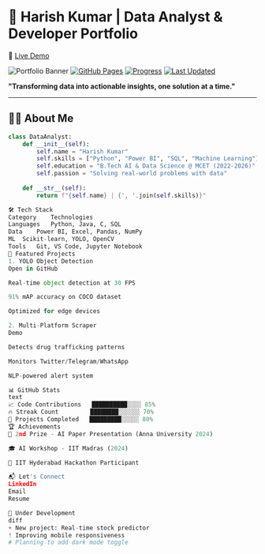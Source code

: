 # 🚀 Harish Kumar | Data Analyst & Developer Portfolio

🚀 [Live Demo](https://harishkumar0004.github.io/Harish_Portfolio/)

![Portfolio Banner](Images/banner.png)
[![GitHub Pages](https://img.shields.io/badge/🌐_Live_Demo-Active-success)](https://yourusername.github.io)
[![Progress](https://img.shields.io/badge/🚧_Progress-85%25-orange)]()
[![Last Updated](https://img.shields.io/github/last-commit/yourusername/yourrepo)]()

**"Transforming data into actionable insights, one solution at a time."**

---

## 🧑‍💻 About Me
```python
class DataAnalyst:
    def __init__(self):
        self.name = "Harish Kumar"
        self.skills = ["Python", "Power BI", "SQL", "Machine Learning"]
        self.education = "B.Tech AI & Data Science @ MCET (2022-2026)"
        self.passion = "Solving real-world problems with data"
        
    def __str__(self):
        return f"{self.name} | {', '.join(self.skills)}"

🛠️ Tech Stack
Category	Technologies
Languages	Python, Java, C, SQL
Data	Power BI, Excel, Pandas, NumPy
ML	Scikit-learn, YOLO, OpenCV
Tools	Git, VS Code, Jupyter Notebook
🌟 Featured Projects
1. YOLO Object Detection
Open in GitHub

Real-time object detection at 30 FPS

91% mAP accuracy on COCO dataset

Optimized for edge devices

2. Multi-Platform Scraper
Demo

Detects drug trafficking patterns

Monitors Twitter/Telegram/WhatsApp

NLP-powered alert system

📊 GitHub Stats
text
📈 Code Contributions   ██████████░░░░ 85% 
🔥 Streak Count         ████████░░░░░░ 70%
🚀 Projects Completed   █████████░░░░░ 80%
🏆 Achievements
🥈 2nd Prize - AI Paper Presentation (Anna University 2024)

🎓 AI Workshop - IIT Madras (2024)

🏅 IIT Hyderabad Hackathon Participant

📬 Let's Connect
LinkedIn
Email
Resume

🚧 Under Development
diff
+ New project: Real-time stock predictor
! Improving mobile responsiveness
# Planning to add dark mode toggle